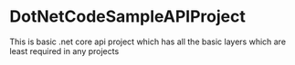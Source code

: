 # DotNetCodeSampleAPIProject
This is basic .net core api project which has all the basic layers which are least required in any projects
